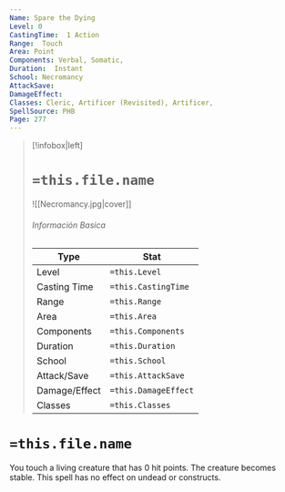 ```yaml
---
Name: Spare the Dying
Level: 0
CastingTime:  1 Action 
Range:  Touch
Area: Point
Components: Verbal, Somatic, 
Duration:  Instant  
School: Necromancy
AttackSave: 
DamageEffect: 
Classes: Cleric, Artificer (Revisited), Artificer, 
SpellSource: PHB
Page: 277
---
```


>[!infobox|left]
># `=this.file.name`
>![[Necromancy.jpg|cover]]
> ###### Información Basica
> Type |  Stat |
> ---|---|
> Level | `=this.Level` |
> Casting Time | `=this.CastingTime` |
> Range | `=this.Range` |
> Area | `=this.Area` |
> Components | `=this.Components` |
> Duration | `=this.Duration` |
> School | `=this.School` |
> Attack/Save | `=this.AttackSave` |
> Damage/Effect | `=this.DamageEffect` |
> Classes | `=this.Classes` |

# `=this.file.name`
You touch a living creature that has 0 hit points. The creature becomes stable. This spell has no effect on undead or constructs.



 


